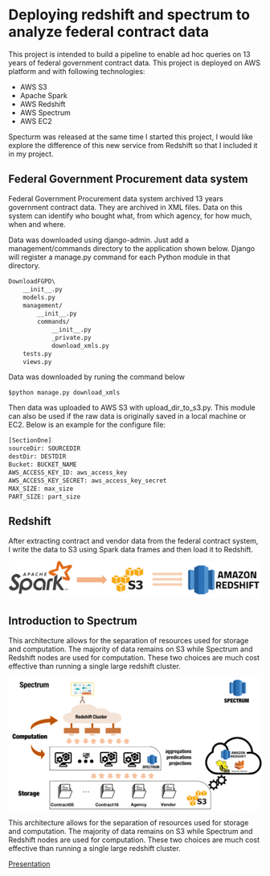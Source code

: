 # Deploying redshift and spectrum to analyze federal contract data

This project is intended to build a pipeline to enable ad hoc queries on 13 years of federal government contract data. This project is deployed on AWS platform and with following technologies:
* AWS S3
* Apache Spark
* AWS Redshift
* AWS Spectrum
* AWS EC2

Specturm was released at the same time I started this project, I would like explore the difference of this new service from Redshift so that I included it in my project.

## Federal Government Procurement data system

Federal Government Procurement data system archived 13 years government contract data. They are archived in XML files. Data on this system can identify who bought what, from which agency, for how much, when and where. 

Data was downloaded using django-admin. Just add a management/commands directory to the application shown below. Django will register a manage.py command for each Python module in that directory. 

```
DownloadFGPD\
	__init__.py
    models.py
    management/
        __init__.py
        commands/
            __init__.py
            _private.py
            download_xmls.py
    tests.py
    views.py
```

Data was downloaded by runing the command below

```
$python manage.py download_xmls
```

Then data was uploaded to AWS S3 with upload_dir_to_s3.py. This module can also be used if the raw data is originally saved in a local machine or EC2. Below is an example for the configure file:
```
[SectionOne]
sourceDir: SOURCEDIR
destDir: DESTDIR
Bucket: BUCKET_NAME
AWS_ACCESS_KEY_ID: aws_access_key
AWS_ACCESS_KEY_SECRET: aws_access_key_secret
MAX_SIZE: max_size
PART_SIZE: part_size
```

## Redshift

After extracting contract and vendor data from the federal contract system, I write the data to S3 using Spark data frames and then load it to Redshift.

<p align="center">
  <img src="/Picture1.png" width="900"/>
</p>

## Introduction to Spectrum

This architecture allows for the separation of resources used for storage and computation. The majority of data remains on S3 while Spectrum and Redshift nodes are used for computation. These two choices are much cost effective than running a single large redshift cluster.

<p align="center">
  <img src="/Spectrum.png" width="900"/>
</p>

This architecture allows for the separation of resources used for storage and computation. The majority of data remains on S3 while Spectrum and Redshift nodes are used for computation. These two choices are much cost effective than running a single large redshift cluster.

[Presentation](https://www.slideshare.net/secret/a48c4QCqiq5Cgc)
